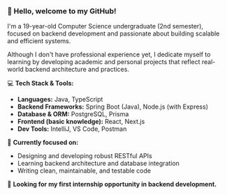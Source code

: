 ### 👋 Hello, welcome to my GitHub!

I'm a 19-year-old Computer Science undergraduate (2nd semester), focused on backend development and passionate about building scalable and efficient systems.

Although I don't have professional experience yet, I dedicate myself to learning by developing academic and personal projects that reflect real-world backend architecture and practices.

💻 **Tech Stack & Tools:**

- **Languages:** Java, TypeScript  
- **Backend Frameworks:** Spring Boot (Java), Node.js (with Express)  
- **Database & ORM:** PostgreSQL, Prisma  
- **Frontend (basic knowledge):** React, Next.js  
- **Dev Tools:** IntelliJ, VS Code, Postman  

🎯 **Currently focused on:**

- Designing and developing robust RESTful APIs  
- Learning backend architecture and database integration  
- Writing clean, maintainable, and testable code  

🚀 **Looking for my first internship opportunity in backend development.**
